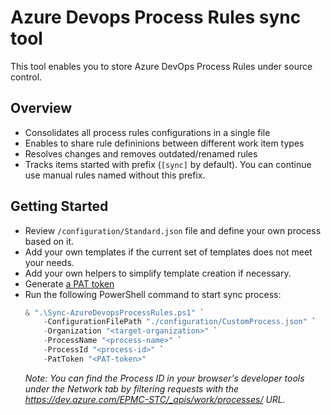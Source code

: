 # Azure Devops Process Rules sync tool

This tool enables you to store Azure DevOps Process Rules under source control.

## Overview

- Consolidates all process rules configurations in a single file
- Enables to share rule defininions between different work item types
- Resolves changes and removes outdated/renamed rules
- Tracks items started with prefix (`[sync]` by default).
  You can continue use manual rules named without this prefix.

## Getting Started

- Review  `/configuration/Standard.json` file and define your own process based on it.
- Add your own templates if the current set of templates does not meet your needs.
- Add your own helpers to simplify template creation if necessary.
- Generate [a PAT token](https://learn.microsoft.com/en-us/azure/devops/organizations/accounts/use-personal-access-tokens-to-authenticate?view=azure-devops&tabs=Windows#create-a-pat)
- Run the following PowerShell command to start sync process:
  ```powershell
  & ".\Sync-AzureDevopsProcessRules.ps1" `
      -ConfigurationFilePath "./configuration/CustomProcess.json" `
      -Organization "<target-organization>" `
      -ProcessName "<process-name>" `
      -ProcessId "<process-id>" `
      -PatToken "<PAT-token>"
  ```
  *Note: You can find the Process ID in your browser's developer tools under the Network tab by filtering requests with the https://dev.azure.com/EPMC-STC/_apis/work/processes/ URL.*
